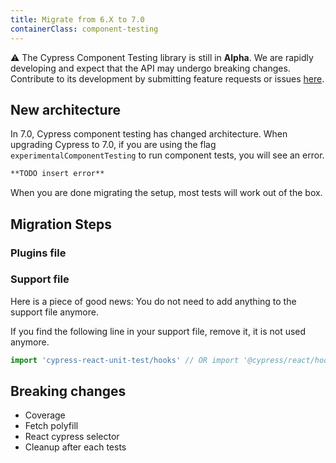 ```yaml
---
title: Migrate from 6.X to 7.0
containerClass: component-testing
---
```


⚠️ The Cypress Component Testing library is still in **Alpha**. We are rapidly developing and expect that the API may undergo breaking changes. Contribute to its development by submitting feature requests or issues [here](https://github.com/cypress-io/cypress/).

## New architecture

In 7.0, Cypress component testing has changed architecture.
When upgrading Cypress to 7.0, if you are using the flag `experimentalComponentTesting` to run component tests, you will see an error.

```md
**TODO insert error**
```

When you are done migrating the setup, most tests will work out of the box.

## Migration Steps

### Plugins file

### Support file

Here is a piece of good news: You do not need to add anything to the support file anymore.

If you find the following line in your support file, remove it, it is not used anymore.

```js
import 'cypress-react-unit-test/hooks' // OR import '@cypress/react/hooks'
```

## Breaking changes

- Coverage
- Fetch polyfill
- React cypress selector
- Cleanup after each tests
